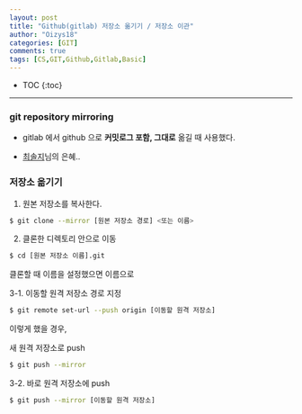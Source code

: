 ```yaml
---
layout: post
title: "Github(gitlab) 저장소 옮기기 / 저장소 이관"
author: "Oizys18"
categories: [GIT]
comments: true
tags: [CS,GIT,Github,Gitlab,Basic]
---
```

* TOC
{:toc}
* * *

### git repository mirroring

- gitlab 에서 github 으로 **커밋로그 포함, 그대로** 옮길 때 사용했다. 


- [최솔지](https://github.com/soulgchoi)님의 은혜..

### 저장소 옮기기

1. 원본 저장소를 복사한다.

```bash
$ git clone --mirror [원본 저장소 경로] <또는 이름>
```

2. 클론한 디렉토리 안으로 이동

```bash
$ cd [원본 저장소 이름].git
```

클론할 때 이름을 설정했으면 이름으로

3-1. 이동할 원격 저장소 경로 지정

```bash
$ git remote set-url --push origin [이동할 원격 저장소]
```

이렇게 했을 경우,

새 원격 저장소로 push

```bash
$ git push --mirror
```

3-2. 바로 원격 저장소에 push

```bash
$ git push --mirror [이동할 원격 저장소]
```



